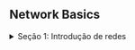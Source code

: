 ## Network Basics

<details>
<summary>Seção 1: Introdução de redes</summary><br><b>

 O que são redes de computadores?

- Trata de um conjunto de **dispositivos conectados entre si** com o o**bjetivo de compartilhar dados, recursos e informações**.

### Quando foi criado as redes de computadores ?

- As redes de computadores foram criadas no final da década de 1950 para uso militar e de defesa. Elas foram inicialmente usadas para transmitir dados por linhas telefônicas e tinham aplicações comerciais e científicas limitadas.

### É possivel se conectar a outro computador sem usar a internet ?

- Sim, é possível conectar-se a outro computador sem usar a internet. Existem várias maneiras de fazer isso, sendo eles:
    - **Rede Local (LAN)**
    - **Conexão Direta com Cabo Ethernet (Crossover)**
    - **Conexão Sem Fio (Wi-Fi Direct ou Ad-Hoc)**
    - **Bluetooth**

### Se podemos nos conectar com outros computadores sem usar a internet, o que é a internet e porque utilizamos ela ?

- A Internet não é de modo algum uma rede, mas sim um vasto conjunto de redes diferentes que    utilizam certos protocolos comuns e fornecem determinados serviços comuns. É um sistema pouco usual no sentido de não ter sido planejado nem ser controlado por ninguém.
    
    
    A internet proporciona uma plataforma unificada e de amplo alcance para comunicação, acesso a informações, serviços, entretenimento e muito mais, transformando a forma como vivemos e trabalhamos. A infraestrutura global e os serviços oferecidos pela internet a tornam uma ferramenta indispensável na era moderna.
    

### Sabendo disso, quais diferentes tipos de rede de internet nós possuimos ?

- **LAN (Local Area Network)**: Uma rede local, geralmente dentro de um único prédio ou campus, que conecta dispositivos próximos. A imagem abaixo representa uma rede LAN, em que vários dispositivos são conectados a um Switch e esse Switch é conectado a um Roteador. Na casa de vocês funciona da mesma maneira, porém, o moldem possui o roteador e o switch já embutidos, normalmente essa separação é feita em sistemas mais complexos como empresas.

![Untitled](https://prod-files-secure.s3.us-west-2.amazonaws.com/eae8b1f3-dad8-4cc7-bb8b-7d233c21a622/100a98c2-6306-4f4c-aceb-22ceebb1bd0d/Untitled.png)

- **MAN (Metropolitan Area Network)**: Uma rede que cobre uma área geográfica menor que uma WAN mas maior que uma LAN, como uma cidade.

![Untitled](https://prod-files-secure.s3.us-west-2.amazonaws.com/eae8b1f3-dad8-4cc7-bb8b-7d233c21a622/a3374e5d-c481-43b3-8727-e442b772796f/Untitled.png)

- **WAN (Wide Area Network)**: Uma rede ampla que cobre grandes distâncias, como entre cidades ou países, conectando várias LANs.

![Untitled](https://prod-files-secure.s3.us-west-2.amazonaws.com/eae8b1f3-dad8-4cc7-bb8b-7d233c21a622/574cca5e-07ee-4d86-9a68-f5b785866ac2/Untitled.png)

Detalhando um pouco mais é interessante saber que todo o planeta está conectado através de cabos que passam pelos oceanos ou pela terra, possibilitando assim mantermos conexões entre computadores. 

Existe um termo técnico chamado de **Backbone** é a espinha dorsal da internet — a coluna ou troncal de vários pontos de conexão. Como no corpo humano, um backbone conecta e sustenta os seus membros, aqui entendidos como servidores distantes.

Ou seja, você tem a internet da sua casa que está conectada a um backbone metropolitano que está conectada a um backbone global. Essas conexões com estes backbones possibilitam a criação de Lans, Mans e Wans.

A grosso modo rede de computadores se assemelha e muito ao nosso tráfego de veiculos, em que sempre **saimos de uma origem para um destino** utilizando um caminho que nos conecte:

- Rede Lan - ruas
- Rede Man - avenidas
- Rede Wan - estradas

Em resumo, redes de computadores e a internet, são formas de conexão que possibilitam a comunição entre uma **origem e um destino.** Normalmente uma conexão entre um computador e um servidor.

![Untitled](https://prod-files-secure.s3.us-west-2.amazonaws.com/eae8b1f3-dad8-4cc7-bb8b-7d233c21a622/c0a66584-35cb-4ecc-a836-6fb8d2da71e5/Untitled.png)

### Quais são os componentes de uma rede ?

- **Dispositivos**: Computadores, servidores, impressoras, etc.
- **Meios de Transmissão**: Cabos de cobre, fibra óptica, ou conexões sem fio (Wi-Fi).
- **Equipamentos de Rede**: Roteadores, switches, hubs, access points.
- **Protocolos**: Conjuntos de regras que governam a comunicação na rede (por exemplo, TCP/IP, UDP, HTTP, IMCP, etc).

Os equipamentos de rede e os protocolos, principalmente os protocolos de rede, são a base para todo o resto, entender como funcionam é um divisor de aguás. A respeito deste tema, seguiremos com explicações mais detalhadas no próximo capitulo. 

</b></details>
